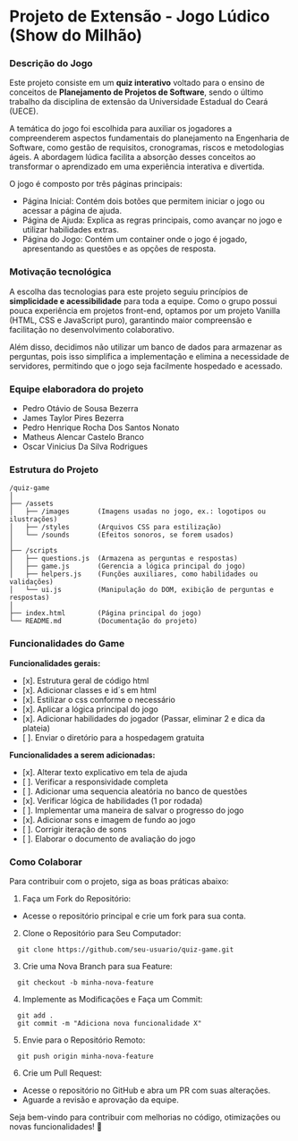# Projeto de Extensão - Jogo Lúdico (Show do Milhão)

### Descrição do Jogo

Este projeto consiste em um **quiz interativo** voltado para o ensino de conceitos de **Planejamento de Projetos de Software**, sendo o último trabalho da disciplina de extensão da Universidade Estadual do Ceará (UECE).

A temática do jogo foi escolhida para auxiliar os jogadores a compreenderem aspectos fundamentais do planejamento na Engenharia de Software, como gestão de requisitos, cronogramas, riscos e metodologias ágeis. A abordagem lúdica facilita a absorção desses conceitos ao transformar o aprendizado em uma experiência interativa e divertida.

O jogo é composto por três páginas principais:
- Página Inicial: Contém dois botões que permitem iniciar o jogo ou acessar a página de ajuda.
- Página de Ajuda: Explica as regras principais, como avançar no jogo e utilizar habilidades extras.
- Página do Jogo: Contém um container onde o jogo é jogado, apresentando as questões e as opções de resposta.

### Motivação tecnológica
A escolha das tecnologias para este projeto seguiu princípios de **simplicidade e acessibilidade** para toda a equipe. Como o grupo possui pouca experiência em projetos front-end, optamos por um projeto Vanilla (HTML, CSS e JavaScript puro), garantindo maior compreensão e facilitação no desenvolvimento colaborativo.

Além disso, decidimos não utilizar um banco de dados para armazenar as perguntas, pois isso simplifica a implementação e elimina a necessidade de servidores, permitindo que o jogo seja facilmente hospedado e acessado.

### Equipe elaboradora do projeto
- Pedro Otávio de Sousa Bezerra
- James Taylor Pires Bezerra
- Pedro Henrique Rocha Dos Santos Nonato
- Matheus Alencar Castelo Branco
- Oscar Vinicius Da Silva Rodrigues

### Estrutura do Projeto

```
/quiz-game
│
├── /assets
│   ├── /images       (Imagens usadas no jogo, ex.: logotipos ou ilustrações)
│   ├── /styles       (Arquivos CSS para estilização)
│   └── /sounds       (Efeitos sonoros, se forem usados)
│
├── /scripts
│   ├── questions.js  (Armazena as perguntas e respostas)
│   ├── game.js       (Gerencia a lógica principal do jogo)
│   ├── helpers.js    (Funções auxiliares, como habilidades ou validações)
│   └── ui.js         (Manipulação do DOM, exibição de perguntas e respostas)
│
├── index.html        (Página principal do jogo)
└── README.md         (Documentação do projeto)
```

### Funcionalidades do Game
**Funcionalidades gerais:**
- [x]. Estrutura geral de código html
- [x]. Adicionar classes e id´s em html
- [x]. Estilizar o css conforme o necessário
- [x]. Aplicar a lógica principal do jogo
- [x]. Adicionar habilidades do jogador (Passar, eliminar 2 e dica da plateia)
- [ ]. Enviar o diretório para a hospedagem gratuita 

**Funcionalidades a serem adicionadas:**
- [x]. Alterar texto explicativo em tela de ajuda
- [ ]. Verificar a responsividade completa
- [ ]. Adicionar uma sequencia aleatória no banco de questões
- [x]. Verificar lógica de habilidades (1 por rodada)
- [ ]. Implementar uma maneira de salvar o progresso do jogo
- [x]. Adicionar sons e imagem de fundo ao jogo
- [ ]. Corrigir iteração de sons
- [ ]. Elaborar o documento de avaliação do jogo

### Como Colaborar

Para contribuir com o projeto, siga as boas práticas abaixo:

1. Faça um Fork do Repositório:
 - Acesse o repositório principal e crie um fork para sua conta.

2. Clone o Repositório para Seu Computador:
```
  git clone https://github.com/seu-usuario/quiz-game.git
```

3. Crie uma Nova Branch para sua Feature:
```
  git checkout -b minha-nova-feature
```

4. Implemente as Modificações e Faça um Commit:
```
  git add .
  git commit -m "Adiciona nova funcionalidade X"
```
5. Envie para o Repositório Remoto:
```
  git push origin minha-nova-feature
```

6. Crie um Pull Request:
- Acesse o repositório no GitHub e abra um PR com suas alterações.
- Aguarde a revisão e aprovação da equipe.

Seja bem-vindo para contribuir com melhorias no código, otimizações ou novas funcionalidades! 🚀